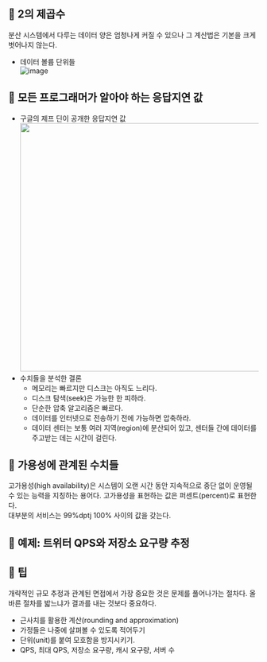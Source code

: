 ## 📗 2의 제곱수
분산 시스템에서 다루는 데이터 양은 엄청나게 커질 수 있으나 그 계산법은 기본을 크게 벗어나지 않는다.
* 데이터 볼륨 단위들</br>
  ![image](https://github.com/user-attachments/assets/d2b22c40-101d-4d5c-9a20-47dad90b2294)

## 📗 모든 프로그래머가 알아야 하는 응답지연 값
* 구글의 제프 딘이 공개한 응답지연 값</br>
  <img src="https://github.com/user-attachments/assets/43065e7e-18f7-4542-9800-93d174decafc" width="500"/></br>
* 수치들을 분석한 결론
  * 메모리는 빠르지만 디스크는 아직도 느리다.
  * 디스크 탐색(seek)은 가능한 한 피하라.
  * 단순한 압축 알고리즘은 빠르다.
  * 데이터를 인터넷으로 전송하기 전에 가능하면 압축하라.
  * 데이터 센터는 보통 여러 지역(region)에 분산되어 있고, 센터들 간에 데이터를 주고받는 데는 시간이 걸린다.

## 📗 가용성에 관계된 수치들
고가용성(high availability)은 시스템이 오랜 시간 동안 지속적으로 중단 없이 운영될 수 있는 능력을 지칭하는 용어다. 고가용성을 표현하는 값은 퍼센트(percent)로 표현한다.</br>
대부분의 서비스는 99%dptj 100% 사이의 값을 갖는다.

## 📗 예제: 트위터 QPS와 저장소 요구량 추정

## 📗 팁
개략적인 규모 추정과 관계된 면접에서 가장 중요한 것은 문제를 풀어나가는 절차다. 올바른 절차를 밟느냐가 결과를 내는 것보다 중요하다.
* 근사치를 활용한 계산(rounding and approximation)
* 가정들은 나중에 살펴볼 수 있도록 적어두기
* 단위(unit)를 붙여 모호함을 방지시키기.
* QPS, 최대 QPS, 저장소 요구량, 캐시 요구량, 서버 수
